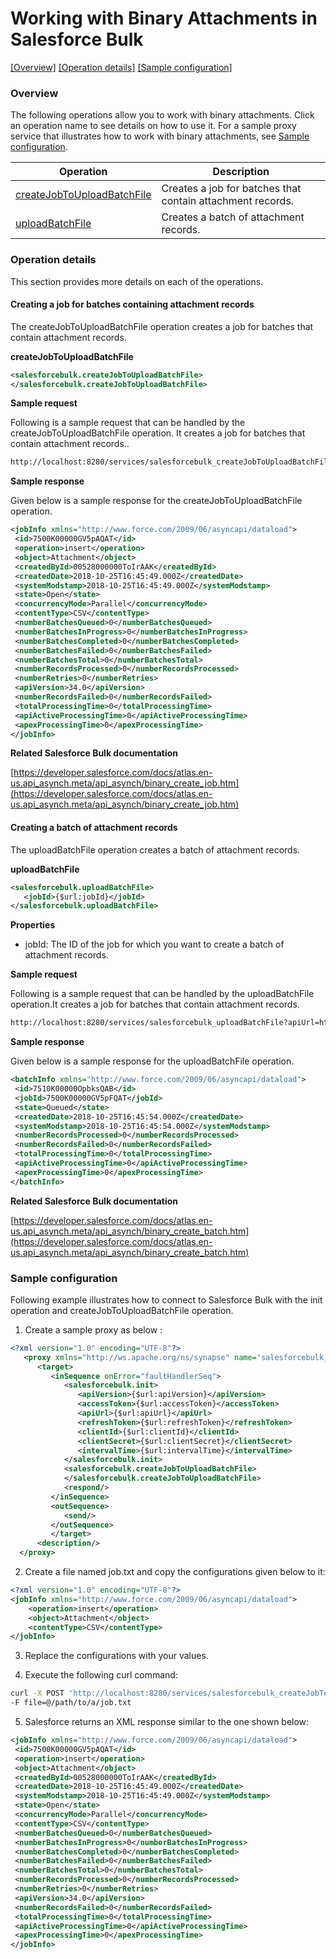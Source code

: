 # Working with Binary Attachments in Salesforce Bulk

[[Overview]](#overview)  [[Operation details]](#operation-details)  [[Sample configuration]](#sample-configuration)

### Overview 

The following operations allow you to work with binary attachments. Click an operation name to see details on how to use it.
For a sample proxy service that illustrates how to work with binary attachments, see [Sample configuration](#sample-configuration).

| Operation        | Description |
| ------------- |-------------|
| [createJobToUploadBatchFile](#creating-a-job-for-batches-containing-attachment-records)    | Creates a job for batches that contain attachment records. |
| [uploadBatchFile](#creating-a-batch-of-attachment-records)      | Creates a batch of attachment records. |

### Operation details

This section provides more details on each of the operations.

#### Creating a job for batches containing attachment records

The createJobToUploadBatchFile operation creates a job for batches that contain attachment records.

**createJobToUploadBatchFile**
```xml
<salesforcebulk.createJobToUploadBatchFile>
</salesforcebulk.createJobToUploadBatchFile>
```
**Sample request**

Following is a sample request that can be handled by the createJobToUploadBatchFile operation. It creates a job for batches that contain attachment records..

```xml
http://localhost:8280/services/salesforcebulk_createJobToUploadBatchFile?apiUrl=https://ap2.salesforce.com&accessToken=00D280000011oQO!ARwAQFPbKzWInyf.4veB3NY0hiKNQTxaSiZnPh9AybHplDpix34y_UOdwiKcL3e1_IquaUuO3A54A4thmSplNUQei9ARsNFV&apiVersion=34.0&refreshToken=5Aep861TSESvWeug_wHqvFVePrOMjj7CUFncs.cGdlPln68mKYpAbAJ9l7A5FTFsmqFY8Jl0m6fkIMWkIKc4WKL&clientId=3MVG9ZL0ppGP5UrDGNWmP9oSpiNtudQv6b06Ru7K6UPW5xQhd6vakhfjA2HUGsLSpDOQmO8JGozttODpABcnY&clientSecret=5437293348319318299&intervalTime=1000000
```
**Sample response**

Given below is a sample response for the createJobToUploadBatchFile operation.

```xml
<jobInfo xmlns="http://www.force.com/2009/06/asyncapi/dataload">
 <id>7500K00000GV5pAQAT</id>
 <operation>insert</operation>
 <object>Attachment</object>
 <createdById>00528000000ToIrAAK</createdById>
 <createdDate>2018-10-25T16:45:49.000Z</createdDate>
 <systemModstamp>2018-10-25T16:45:49.000Z</systemModstamp>
 <state>Open</state>
 <concurrencyMode>Parallel</concurrencyMode>
 <contentType>CSV</contentType>
 <numberBatchesQueued>0</numberBatchesQueued>
 <numberBatchesInProgress>0</numberBatchesInProgress>
 <numberBatchesCompleted>0</numberBatchesCompleted>
 <numberBatchesFailed>0</numberBatchesFailed>
 <numberBatchesTotal>0</numberBatchesTotal>
 <numberRecordsProcessed>0</numberRecordsProcessed>
 <numberRetries>0</numberRetries>
 <apiVersion>34.0</apiVersion>
 <numberRecordsFailed>0</numberRecordsFailed>
 <totalProcessingTime>0</totalProcessingTime>
 <apiActiveProcessingTime>0</apiActiveProcessingTime>
 <apexProcessingTime>0</apexProcessingTime>
</jobInfo>
```

**Related Salesforce Bulk documentation**

[https://developer.salesforce.com/docs/atlas.en-us.api_asynch.meta/api_asynch/binary_create_job.htm](https://developer.salesforce.com/docs/atlas.en-us.api_asynch.meta/api_asynch/binary_create_job.htm)

#### Creating a batch of attachment records

The uploadBatchFile operation creates a batch of attachment records.

**uploadBatchFile**
```xml
<salesforcebulk.uploadBatchFile>
   <jobId>{$url:jobId}</jobId>
</salesforcebulk.uploadBatchFile>
```

**Properties**
* jobId: The ID of the job for which you want to create a batch of attachment records.

**Sample request**

Following is a sample request that can be handled by the uploadBatchFile operation.It creates a job for batches that contain attachment records.

```xml
http://localhost:8280/services/salesforcebulk_uploadBatchFile?apiUrl=https://ap2.salesforce.com&accessToken=00D280000011oQO!ARwAQFPbKzWInyf.4veB3NY0hiKNQTxaSiZnPh9AybHplDpix34y_UOdwiKcL3e1_IquaUuO3A54A4thmSplNUQei9ARsNFV&apiVersion=34.0&refreshToken=5Aep861TSESvWeug_wHqvFVePrOMjj7CUFncs.cGdlPln68mKYpAbAJ9l7A5FTFsmqFY8Jl0m6fkIMWkIKc4WKL&clientId=3MVG9ZL0ppGP5UrDGNWmP9oSpiNtudQv6b06Ru7K6UPW5xQhd6vakhfjA2HUGsLSpDOQmO8JGozttODpABcnY&clientSecret=5437293348319318299&intervalTime=1000000&jobId=75028000000MCv9AAG
```
**Sample response**

Given below is a sample response for the uploadBatchFile operation.

```xml
<batchInfo xmlns="http://www.force.com/2009/06/asyncapi/dataload">
 <id>7510K00000OpbksQAB</id>
 <jobId>7500K00000GV5pFQAT</jobId>
 <state>Queued</state>
 <createdDate>2018-10-25T16:45:54.000Z</createdDate>
 <systemModstamp>2018-10-25T16:45:54.000Z</systemModstamp>
 <numberRecordsProcessed>0</numberRecordsProcessed>
 <numberRecordsFailed>0</numberRecordsFailed>
 <totalProcessingTime>0</totalProcessingTime>
 <apiActiveProcessingTime>0</apiActiveProcessingTime>
 <apexProcessingTime>0</apexProcessingTime>
</batchInfo>
```

**Related Salesforce Bulk documentation**

[https://developer.salesforce.com/docs/atlas.en-us.api_asynch.meta/api_asynch/binary_create_batch.htm](https://developer.salesforce.com/docs/atlas.en-us.api_asynch.meta/api_asynch/binary_create_batch.htm)

### Sample configuration

Following example illustrates how to connect to Salesforce Bulk with the init operation and createJobToUploadBatchFile operation.

1. Create a sample proxy as below :

```xml
<?xml version="1.0" encoding="UTF-8"?>
   <proxy xmlns="http://ws.apache.org/ns/synapse" name="salesforcebulk_createJobToUploadBatchFile" transports="https,http" statistics="disable" trace="disable" startOnLoad="true">
      <target>
         <inSequence onError="faultHandlerSeq">
            <salesforcebulk.init>
               <apiVersion>{$url:apiVersion}</apiVersion>
               <accessToken>{$url:accessToken}</accessToken>
               <apiUrl>{$url:apiUrl}</apiUrl>
               <refreshToken>{$url:refreshToken}</refreshToken>
               <clientId>{$url:clientId}</clientId>
               <clientSecret>{$url:clientSecret}</clientSecret>
               <intervalTime>{$url:intervalTime}</intervalTime>
            </salesforcebulk.init>
            <salesforcebulk.createJobToUploadBatchFile>
            </salesforcebulk.createJobToUploadBatchFile>
            <respond/>
         </inSequence>
         <outSequence>
            <send/>
         </outSequence>
         </target>
      <description/>
  </proxy>
```
2. Create a file named job.txt and copy the configurations given below to it:

```xml
<?xml version="1.0" encoding="UTF-8"?>
<jobInfo xmlns="http://www.force.com/2009/06/asyncapi/dataload">
    <operation>insert</operation>
    <object>Attachment</object>
    <contentType>CSV</contentType>
</jobInfo>               
```
3. Replace the configurations with your values.

4. Execute the following curl command:

```bash
curl -X POST 'http://localhost:8280/services/salesforcebulk_createJobToUploadBatchFile?apiUrl=https://ap2.salesforce.com&accessToken=00D280000011oQO!ARwAQFPbKzWInyf.4veB3NY0hiKNQTxaSiZnPh9AybHplDpix34y_UOdwiKcL3e1_IquaUuO3A54A4thmSplNUQei9ARsNFV&apiVersion=34.0&refreshToken=5Aep861TSESvWeug_wHqvFVePrOMjj7CUFncs.cGdlPln68mKYpAbAJ9l7A5FTFsmqFY8Jl0m6fkIMWkIKc4WKL&clientId=3MVG9ZL0ppGP5UrDGNWmP9oSpiNtudQv6b06Ru7K6UPW5xQhd6vakhfjA2HUGsLSpDOQmO8JGozttODpABcnY&clientSecret=5437293348319318299&intervalTime=1000000'
-F file=@/path/to/a/job.txt
```
5. Salesforce returns an XML response similar to the one shown below:
 
```xml
<jobInfo xmlns="http://www.force.com/2009/06/asyncapi/dataload">
 <id>7500K00000GV5pAQAT</id>
 <operation>insert</operation>
 <object>Attachment</object>
 <createdById>00528000000ToIrAAK</createdById>
 <createdDate>2018-10-25T16:45:49.000Z</createdDate>
 <systemModstamp>2018-10-25T16:45:49.000Z</systemModstamp>
 <state>Open</state>
 <concurrencyMode>Parallel</concurrencyMode>
 <contentType>CSV</contentType>
 <numberBatchesQueued>0</numberBatchesQueued>
 <numberBatchesInProgress>0</numberBatchesInProgress>
 <numberBatchesCompleted>0</numberBatchesCompleted>
 <numberBatchesFailed>0</numberBatchesFailed>
 <numberBatchesTotal>0</numberBatchesTotal>
 <numberRecordsProcessed>0</numberRecordsProcessed>
 <numberRetries>0</numberRetries>
 <apiVersion>34.0</apiVersion>
 <numberRecordsFailed>0</numberRecordsFailed>
 <totalProcessingTime>0</totalProcessingTime>
 <apiActiveProcessingTime>0</apiActiveProcessingTime>
 <apexProcessingTime>0</apexProcessingTime>
</jobInfo>
```